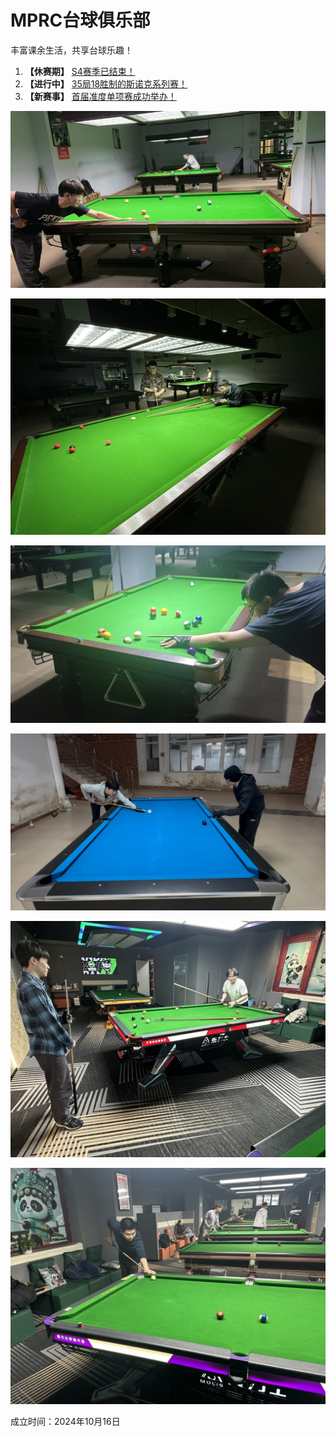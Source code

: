 # MPRC台球俱乐部

丰富课余生活，共享台球乐趣！

1. **【休赛期】** [S4赛季已结束！](./03-统计/1-积分榜.md)
2. **【进行中】** [35局18胜制的斯诺克系列赛！](./02-赛事/G-系列赛/G03-斯诺克系列赛.md)
3. **【新赛事】** [首届准度单项赛成功举办！](./02-赛事/H-单项赛/H01-准度单项赛.md)

![](./img/club_1.jpg)

![](./img/club_2.jpg)

![](./img/club_3.jpg)

![](./img/club_4.jpg)

![](./img/club_5.jpg)

![](./img/club_6.jpg)

成立时间：2024年10月16日